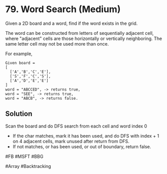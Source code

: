 # 79. Word Search (Medium)

Given a 2D board and a word, find if the word exists in the grid.

The word can be constructed from letters of sequentially adjacent cell, where "adjacent" cells are those horizontally or vertically neighboring. The same letter cell may not be used more than once.

For example,
```
Given board =
[
  ['A','B','C','E'],
  ['S','F','C','S'],
  ['A','D','E','E']
]
word = "ABCCED", -> returns true,
word = "SEE", -> returns true,
word = "ABCB", -> returns false.
```
## Solution
Scan the board and do DFS search from each cell and word index 0
- If the char matches, mark it has been used, and do DFS with index + 1 on 4 adjacent cells, mark unused after return from DFS.
- If not matches, or has been used, or out of boundary, return false.

#FB #MSFT #BBG

#Array #Backtracking
